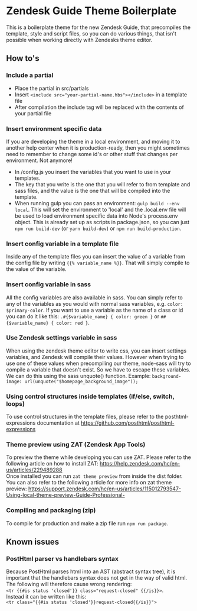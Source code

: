 # Zendesk Guide Theme Boilerplate
This is a boilerplate theme for the new Zendesk Guide, that precompiles the template, style and script files, so you can do various things, that isn't possible when working directly with Zendesks theme editor.

## How to's

### Include a partial
* Place the partial in src/partials
* Insert `<include src="your-partial-name.hbs"></include>` in a template file
* After compilation the include tag will be replaced with the contents of your partial file

### Insert environment specific data
If you are developing the theme in a local environment, and moving it to another help center when it is production-ready, then you might sometimes need to remember to change some id's or other stuff that changes per environment. Not anymore!

* In /config.js you insert the variables that you want to use in your templates.
* The key that you write is the one that you will refer to from template and sass files, and the value is the one that will be compiled into the template.
* When running gulp you can pass an environment: `gulp build --env local`. This will set the environment to 'local' and the .local.env file will be used to load environment specific data into Node's process.env object. This is already set up as scripts in package.json, so you can just `npm run build-dev` (or `yarn build-dev`) or `npm run build-production`.

### Insert config variable in a template file
Inside any of the template files you can insert the value of a variable from the config file by writing `{{% variable_name %}}`. That will simply compile to the value of the variable.

### Insert config variable in sass
All the config variables are also available in sass. You can simply refer to any of the variables as you would with normal sass variables, e.g. `color: $primary-color`. If you want to use a variable as the name of a class or id you can do it like this: `.#{$variable_name} { color: green }` or `##{$variable_name} { color: red }`.

### Use Zendesk settings variable in sass
When using the zendesk theme editor to write css, you can insert settings variables, and Zendesk will compile their values. However when trying to use one of these values when precompiling our theme, node-sass will try to compile a variable that doesn't exist. So we have to escape these variables. We can do this using the sass unquote() function. Example: `background-image: url(unquote("$homepage_background_image"));`

### Using control structures inside templates (if/else, switch, loops)
To use control structures in the template files, please refer to the posthtml-expressions documentation at https://github.com/posthtml/posthtml-expressions

### Theme preview using ZAT (Zendesk App Tools)
To preview the theme while developing you can use ZAT. Please refer to the following article on how to install ZAT: https://help.zendesk.com/hc/en-us/articles/229489288  
Once installed you can run `zat theme preview` from inside the dist folder. You can also refer to the following article for more info on zat theme preview: https://support.zendesk.com/hc/en-us/articles/115012793547-Using-local-theme-preview-Guide-Professional-

### Compiling and packaging (zip)
To compile for production and make a zip file run `npm run package`.

## Known issues

### PostHtml parser vs handlebars syntax
Because PostHtml parses html into an AST (abstract syntax tree), it is important that the handlebars syntax does not get in the way of valid html. The following will therefore cause wrong rendering:  
`<tr {{#is status 'closed'}} class="request-closed" {{/is}}>`.  
Instead it can be written like this:  
`<tr class="{{#is status 'closed'}}request-closed{{/is}}">`
